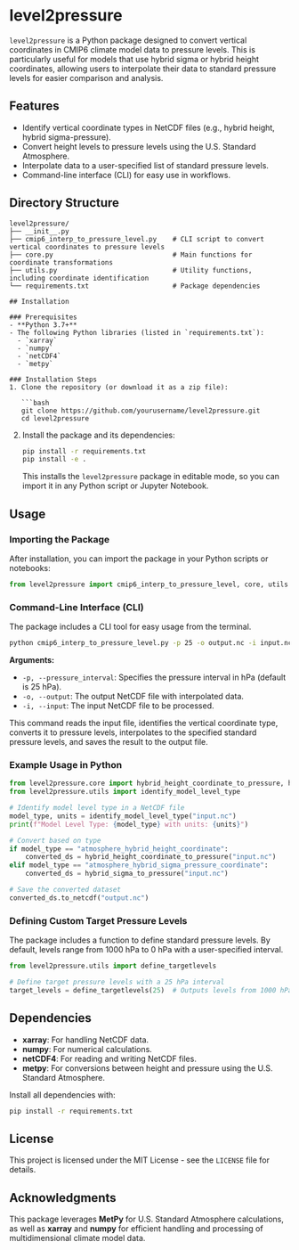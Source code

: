 # level2pressure

`level2pressure` is a Python package designed to convert vertical coordinates in CMIP6 climate model data to pressure levels. This is particularly useful for models that use hybrid sigma or hybrid height coordinates, allowing users to interpolate their data to standard pressure levels for easier comparison and analysis.

## Features

- Identify vertical coordinate types in NetCDF files (e.g., hybrid height, hybrid sigma-pressure).
- Convert height levels to pressure levels using the U.S. Standard Atmosphere.
- Interpolate data to a user-specified list of standard pressure levels.
- Command-line interface (CLI) for easy use in workflows.

## Directory Structure

```plaintext
level2pressure/
├── __init__.py
├── cmip6_interp_to_pressure_level.py    # CLI script to convert vertical coordinates to pressure levels
├── core.py                              # Main functions for coordinate transformations
├── utils.py                             # Utility functions, including coordinate identification
└── requirements.txt                     # Package dependencies

## Installation

### Prerequisites
- **Python 3.7+**
- The following Python libraries (listed in `requirements.txt`):
  - `xarray`
  - `numpy`
  - `netCDF4`
  - `metpy`

### Installation Steps
1. Clone the repository (or download it as a zip file):

   ```bash
   git clone https://github.com/yourusername/level2pressure.git
   cd level2pressure
   ```

2. Install the package and its dependencies:

   ```bash
   pip install -r requirements.txt
   pip install -e .
   ```

   This installs the `level2pressure` package in editable mode, so you can import it in any Python script or Jupyter Notebook.

## Usage

### Importing the Package
After installation, you can import the package in your Python scripts or notebooks:

```python
from level2pressure import cmip6_interp_to_pressure_level, core, utils
```

### Command-Line Interface (CLI)
The package includes a CLI tool for easy usage from the terminal.

```bash
python cmip6_interp_to_pressure_level.py -p 25 -o output.nc -i input.nc
```

**Arguments:**

- `-p, --pressure_interval`: Specifies the pressure interval in hPa (default is 25 hPa).
- `-o, --output`: The output NetCDF file with interpolated data.
- `-i, --input`: The input NetCDF file to be processed.

This command reads the input file, identifies the vertical coordinate type, converts it to pressure levels, interpolates to the specified standard pressure levels, and saves the result to the output file.

### Example Usage in Python

```python
from level2pressure.core import hybrid_height_coordinate_to_pressure, hybrid_sigma_to_pressure
from level2pressure.utils import identify_model_level_type

# Identify model level type in a NetCDF file
model_type, units = identify_model_level_type("input.nc")
print(f"Model Level Type: {model_type} with units: {units}")

# Convert based on type
if model_type == "atmosphere_hybrid_height_coordinate":
    converted_ds = hybrid_height_coordinate_to_pressure("input.nc")
elif model_type == "atmosphere_hybrid_sigma_pressure_coordinate":
    converted_ds = hybrid_sigma_to_pressure("input.nc")

# Save the converted dataset
converted_ds.to_netcdf("output.nc")
```

### Defining Custom Target Pressure Levels
The package includes a function to define standard pressure levels. By default, levels range from 1000 hPa to 0 hPa with a user-specified interval.

```python
from level2pressure.utils import define_targetlevels

# Define target pressure levels with a 25 hPa interval
target_levels = define_targetlevels(25)  # Outputs levels from 1000 hPa to 0 hPa at 25 hPa intervals
```

## Dependencies
- **xarray**: For handling NetCDF data.
- **numpy**: For numerical calculations.
- **netCDF4**: For reading and writing NetCDF files.
- **metpy**: For conversions between height and pressure using the U.S. Standard Atmosphere.

Install all dependencies with:

```bash
pip install -r requirements.txt
```

## License
This project is licensed under the MIT License - see the `LICENSE` file for details.

## Acknowledgments
This package leverages **MetPy** for U.S. Standard Atmosphere calculations, as well as **xarray** and **numpy** for efficient handling and processing of multidimensional climate model data.